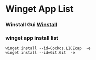 # Winget App List

### Winstall Gui [Winstall](https://winstall.app)

### winget app install list

```cli
winget install --id=Cockos.LICEcap  -e
winget install --id=Git.Git  -e
```
